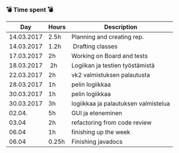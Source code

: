 ### :bomb: Time spent :bomb: 
Day | Hours | Description
--------------- | ----- | ------
14.03.2017 | 2.5h | Planning and creating rep.
14.03.2017 | 1.2h | Drafting classes 
17.03.2017 | 2h | Working on Board and tests
18.03.2017 | 2h | Logiikan ja testien työstämistä 
22.03.2017 | 2h | vk2 valmistuksen palautusta
28.03.2017 | 1h | pelin logiikkaa
30.03.2017 | 1h | pelin logiikkaa
30.03.2017 | 3h | logiikkaa ja palautuksen valmistelua
02.04.     | 5h | GUI ja eteneminen
03.04      | 2h | refactoring from code review 
06.04      | 1h | finishing up the week
06.04      | 0.25h| Finishing javadocs
